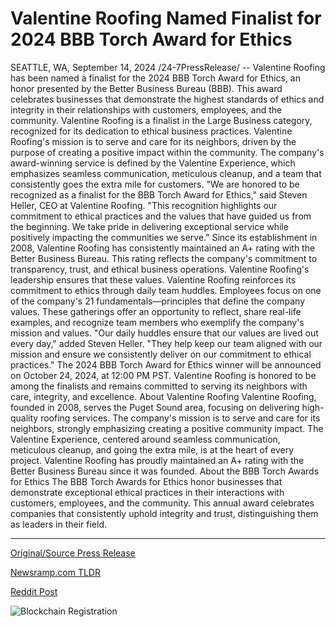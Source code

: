 # Valentine Roofing Named Finalist for 2024 BBB Torch Award for Ethics

SEATTLE, WA, September 14, 2024 /24-7PressRelease/ -- Valentine Roofing has been named a finalist for the 2024 BBB Torch Award for Ethics, an honor presented by the Better Business Bureau (BBB). This award celebrates businesses that demonstrate the highest standards of ethics and integrity in their relationships with customers, employees, and the community. Valentine Roofing is a finalist in the Large Business category, recognized for its dedication to ethical business practices.  Valentine Roofing's mission is to serve and care for its neighbors, driven by the purpose of creating a positive impact within the community. The company's award-winning service is defined by the Valentine Experience, which emphasizes seamless communication, meticulous cleanup, and a team that consistently goes the extra mile for customers.  "We are honored to be recognized as a finalist for the BBB Torch Award for Ethics," said Steven Heller, CEO at Valentine Roofing. "This recognition highlights our commitment to ethical practices and the values that have guided us from the beginning. We take pride in delivering exceptional service while positively impacting the communities we serve."  Since its establishment in 2008, Valentine Roofing has consistently maintained an A+ rating with the Better Business Bureau. This rating reflects the company's commitment to transparency, trust, and ethical business operations. Valentine Roofing's leadership ensures that these values.   Valentine Roofing reinforces its commitment to ethics through daily team huddles. Employees focus on one of the company's 21 fundamentals—principles that define the company values. These gatherings offer an opportunity to reflect, share real-life examples, and recognize team members who exemplify the company's mission and values. "Our daily huddles ensure that our values are lived out every day," added Steven Heller. "They help keep our team aligned with our mission and ensure we consistently deliver on our commitment to ethical practices."  The 2024 BBB Torch Award for Ethics winner will be announced on October 24, 2024, at 12:00 PM PST. Valentine Roofing is honored to be among the finalists and remains committed to serving its neighbors with care, integrity, and excellence.  About Valentine Roofing  Valentine Roofing, founded in 2008, serves the Puget Sound area, focusing on delivering high-quality roofing services. The company's mission is to serve and care for its neighbors, strongly emphasizing creating a positive community impact. The Valentine Experience, centered around seamless communication, meticulous cleanup, and going the extra mile, is at the heart of every project. Valentine Roofing has proudly maintained an A+ rating with the Better Business Bureau since it was founded.   About the BBB Torch Awards for Ethics  The BBB Torch Awards for Ethics honor businesses that demonstrate exceptional ethical practices in their interactions with customers, employees, and the community. This annual award celebrates companies that consistently uphold integrity and trust, distinguishing them as leaders in their field. 

---

[Original/Source Press Release](https://www.24-7pressrelease.com/press-release/514295/valentine-roofing-named-finalist-for-2024-bbb-torch-award-for-ethics)
                    

[Newsramp.com TLDR](None) 



[Reddit Post](https://www.reddit.com/r/AwardsAndRecognition/comments/1fh6toy/valentine_roofing_named_finalist_for_2024_bbb/) 



![Blockchain Registration](https://cdn.newsramp.app/24-7PressRelease/qrcode/249/14/healPSkj.webp)